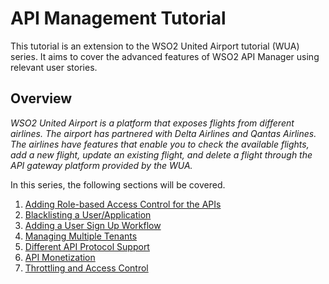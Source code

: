 # API Management Tutorial

This tutorial is an extension to the WSO2 United Airport tutorial (WUA) series. It aims to cover the advanced features of WSO2 API Manager using relevant user stories.

## Overview
_WSO2 United Airport is a platform that exposes flights from different airlines. The airport has partnered with Delta Airlines and Qantas Airlines. The airlines have features that enable you to check the available flights, add a new flight, update an existing flight, and delete a flight through the API gateway platform provided by the WUA._

In this series, the following sections will be covered.

1. [Adding Role-based Access Control for the APIs](1-role-based-auth.md)
2. [Blacklisting a User/Application](2-blacklisting.md)
3. [Adding a User Sign Up Workflow](3-sign-up-workflow.md)
4. [Managing Multiple Tenants](4-manage-tenants.md)
5. [Different API Protocol Support](5-supported-protocols.md)
6. [API Monetization](6-api-monetization.md)
7. [Throttling and Access Control](7-throttling-access-control.md)
